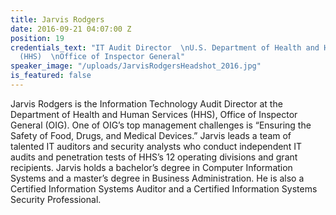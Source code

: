 ```yaml
---
title: Jarvis Rodgers
date: 2016-09-21 04:07:00 Z
position: 19
credentials_text: "IT Audit Director  \nU.S. Department of Health and Human Services
  (HHS)  \nOffice of Inspector General"
speaker_image: "/uploads/JarvisRodgersHeadshot_2016.jpg"
is_featured: false
---
```


Jarvis Rodgers is the Information Technology Audit Director at the Department of Health and Human Services (HHS), Office of Inspector General (OIG). One of OIG’s top management challenges is “Ensuring the Safety of Food, Drugs, and Medical Devices.” Jarvis leads a team of talented IT auditors and security analysts who conduct independent IT audits and penetration tests of HHS’s 12 operating divisions and grant recipients. Jarvis holds a bachelor’s degree in Computer Information Systems and a master’s degree in Business Administration. He is also a Certified Information Systems Auditor and a Certified Information Systems Security Professional.